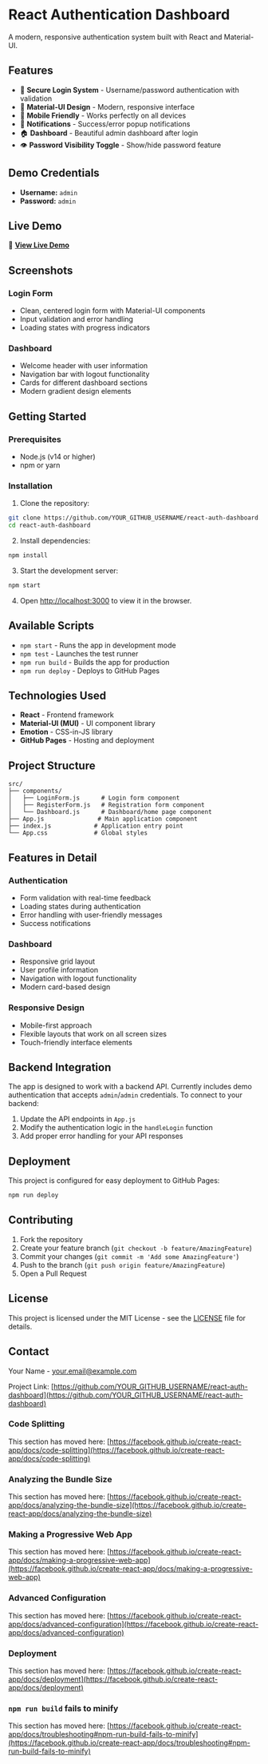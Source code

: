 # React Authentication Dashboard

A modern, responsive authentication system built with React and Material-UI.

## Features

- 🔐 **Secure Login System** - Username/password authentication with validation
- 🎨 **Material-UI Design** - Modern, responsive interface
- 📱 **Mobile Friendly** - Works perfectly on all devices
- 🔔 **Notifications** - Success/error popup notifications
- 🏠 **Dashboard** - Beautiful admin dashboard after login
- 👁️ **Password Visibility Toggle** - Show/hide password feature

## Demo Credentials

- **Username:** `admin`
- **Password:** `admin`

## Live Demo

🚀 **[View Live Demo](https://YOUR_GITHUB_USERNAME.github.io/react-auth-dashboard)**

## Screenshots

### Login Form
- Clean, centered login form with Material-UI components
- Input validation and error handling
- Loading states with progress indicators

### Dashboard
- Welcome header with user information
- Navigation bar with logout functionality
- Cards for different dashboard sections
- Modern gradient design elements

## Getting Started

### Prerequisites

- Node.js (v14 or higher)
- npm or yarn

### Installation

1. Clone the repository:
```bash
git clone https://github.com/YOUR_GITHUB_USERNAME/react-auth-dashboard.git
cd react-auth-dashboard
```

2. Install dependencies:
```bash
npm install
```

3. Start the development server:
```bash
npm start
```

4. Open [http://localhost:3000](http://localhost:3000) to view it in the browser.

## Available Scripts

- `npm start` - Runs the app in development mode
- `npm test` - Launches the test runner
- `npm run build` - Builds the app for production
- `npm run deploy` - Deploys to GitHub Pages

## Technologies Used

- **React** - Frontend framework
- **Material-UI (MUI)** - UI component library
- **Emotion** - CSS-in-JS library
- **GitHub Pages** - Hosting and deployment

## Project Structure

```
src/
├── components/
│   ├── LoginForm.js      # Login form component
│   ├── RegisterForm.js   # Registration form component
│   └── Dashboard.js      # Dashboard/home page component
├── App.js               # Main application component
├── index.js            # Application entry point
└── App.css             # Global styles
```

## Features in Detail

### Authentication
- Form validation with real-time feedback
- Loading states during authentication
- Error handling with user-friendly messages
- Success notifications

### Dashboard
- Responsive grid layout
- User profile information
- Navigation with logout functionality
- Modern card-based design

### Responsive Design
- Mobile-first approach
- Flexible layouts that work on all screen sizes
- Touch-friendly interface elements

## Backend Integration

The app is designed to work with a backend API. Currently includes demo authentication that accepts `admin`/`admin` credentials. To connect to your backend:

1. Update the API endpoints in `App.js`
2. Modify the authentication logic in the `handleLogin` function
3. Add proper error handling for your API responses

## Deployment

This project is configured for easy deployment to GitHub Pages:

```bash
npm run deploy
```

## Contributing

1. Fork the repository
2. Create your feature branch (`git checkout -b feature/AmazingFeature`)
3. Commit your changes (`git commit -m 'Add some AmazingFeature'`)
4. Push to the branch (`git push origin feature/AmazingFeature`)
5. Open a Pull Request

## License

This project is licensed under the MIT License - see the [LICENSE](LICENSE) file for details.

## Contact

Your Name - your.email@example.com

Project Link: [https://github.com/YOUR_GITHUB_USERNAME/react-auth-dashboard](https://github.com/YOUR_GITHUB_USERNAME/react-auth-dashboard)

### Code Splitting

This section has moved here: [https://facebook.github.io/create-react-app/docs/code-splitting](https://facebook.github.io/create-react-app/docs/code-splitting)

### Analyzing the Bundle Size

This section has moved here: [https://facebook.github.io/create-react-app/docs/analyzing-the-bundle-size](https://facebook.github.io/create-react-app/docs/analyzing-the-bundle-size)

### Making a Progressive Web App

This section has moved here: [https://facebook.github.io/create-react-app/docs/making-a-progressive-web-app](https://facebook.github.io/create-react-app/docs/making-a-progressive-web-app)

### Advanced Configuration

This section has moved here: [https://facebook.github.io/create-react-app/docs/advanced-configuration](https://facebook.github.io/create-react-app/docs/advanced-configuration)

### Deployment

This section has moved here: [https://facebook.github.io/create-react-app/docs/deployment](https://facebook.github.io/create-react-app/docs/deployment)

### `npm run build` fails to minify

This section has moved here: [https://facebook.github.io/create-react-app/docs/troubleshooting#npm-run-build-fails-to-minify](https://facebook.github.io/create-react-app/docs/troubleshooting#npm-run-build-fails-to-minify)
